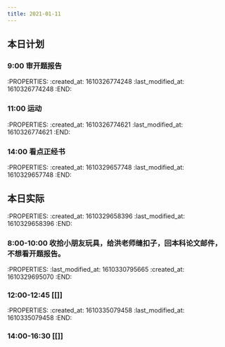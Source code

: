 ```yaml
---
title: 2021-01-11
---
```


## 本日计划
### 9:00 审开题报告
:PROPERTIES:
:created_at: 1610326774248
:last_modified_at: 1610326774248
:END:
### 11:00 运动
:PROPERTIES:
:created_at: 1610326774621
:last_modified_at: 1610326774621
:END:
### 14:00 看点正经书
:PROPERTIES:
:created_at: 1610329657748
:last_modified_at: 1610329657748
:END:
## 本日实际
:PROPERTIES:
:created_at: 1610329658396
:last_modified_at: 1610329658396
:END:
### 8:00-10:00 收拾小朋友玩具，给洪老师缝扣子，回本科论文邮件，不想看开题报告。
:PROPERTIES:
:last_modified_at: 1610330795665
:created_at: 1610329695070
:END:
### 12:00-12:45 [[]]
:PROPERTIES:
:created_at: 1610335079458
:last_modified_at: 1610335079458
:END:
### 14:00-16:30 [[]]
### 
